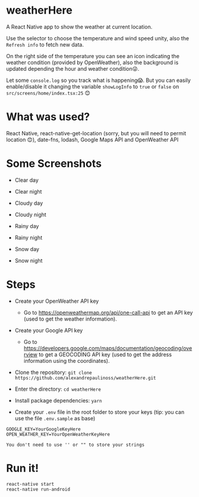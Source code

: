 # weatherHere

A React Native app to show the weather at current location.

Use the selector to choose the temperature and wind speed unity, also the `Refresh info` to fetch new data.

On the right side of the temperature you can see an icon indicating the weather condition (provided by OpenWeather), also the background is updated depending the hour and weather condition😜.

Let some `console.log` so you track what is happening😱. But you can easily enable/disable it changing the variable `showLogInfo` to `true` or `false` on `src/screens/home/index.tsx:25` 😊

# What was used?

React Native, react-native-get-location (sorry, but you will need to permit location 😊), date-fns, lodash, Google Maps API and OpenWeather API

# Some Screenshots

- Clear day

- Clear night

- Cloudy day

- Cloudy night

- Rainy day

- Rainy night

- Snow day

- Snow night

# Steps

- Create your OpenWeather API key

  - Go to https://openweathermap.org/api/one-call-api to get an API key (used to get the weather information).

- Create your Google API key

  - Go to https://developers.google.com/maps/documentation/geocoding/overview to get a GEOCODING API key (used to get the address information using the coordinates).

- Clone the repository: `git clone https://github.com/alexandrepaulinoss/weatherHere.git`

- Enter the directory: `cd weatherHere`

- Install package dependencies: `yarn`

- Create your `.env` file in the root folder to store your keys (tip: you can use the file `.env.sample` as base)

```
GOOGLE_KEY=YourGoogleKeyHere
OPEN_WEATHER_KEY=YourOpenWeatherKeyHere
```

`You don't need to use '' or "" to store your strings`

# Run it!

    react-native start
    react-native run-android
